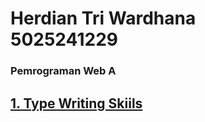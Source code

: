 <h1>
Herdian Tri Wardhana<br>
5025241229
</h1>

### __Pemrograman Web A__

## [1. Type Writing Skiils](Type_Writing_Skiils/readme.md)

